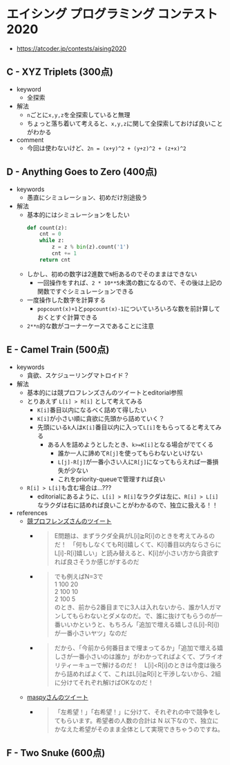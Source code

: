 # エイシング プログラミング コンテスト 2020
* https://atcoder.jp/contests/aising2020


## C - XYZ Triplets (300点)
* keyword
  - 全探索
* 解法
  - `n`ごとに`x,y,z`を全探索していると無理
  - ちょっと落ち着いて考えると、`x,y,z`に関して全探索しておけば良いことがわかる
* comment
  - 今回は使わないけど、`2n = (x+y)^2 + (y+z)^2 + (z+x)^2`


## D - Anything Goes to Zero (400点)
* keywords
  - 愚直にシミュレーション、初めだけ別途扱う
* 解法
  - 基本的にはシミュレーションをしたい
    ```python
    def count(z):
        cnt = 0
        while z:
            z = z % bin(z).count('1')
            cnt += 1
        return cnt
    ```
  - しかし、初めの数字は2進数で`N`桁あるのでそのままはできない
    - 一回操作をすれば、`2 * 10**5`未満の数になるので、その後は上記の関数ですぐシミュレーションできる
  - 一度操作した数字を計算する
    - `popcount(x)+1`と`popcount(x)-1`についていろいろな数を前計算しておくとすぐ計算できる
  - `2**n`的な数がコーナーケースであることに注意


## E - Camel Train (500点)
* keywords
  - 貪欲、スケジューリングマトロイド？
* 解法
  - 基本的には競プロフレンズさんのツイートとeditorial参照
  - とりあえず `L[i] > R[i]` として考えてみる
    - `K[i]`番目以内になるべく詰めて得したい
    - `K[i]`が小さい順に貪欲に先頭から詰めていく？
    - 先頭にいる`k`人は`K[i]`番目以内に入って`L[i]`をもらってると考えてみる
      - ある人を詰めようとしたとき、`k>=K[i]`となる場合がでてくる
        - 誰か一人に諦めて`R[j]`を使ってもらわないといけない
        - `L[j]-R[j]`が一番小さい人に`R[j]`になってもらえれば一番損失が少ない
        - これをpriority-queueで管理すれば良い
  - `R[i] > L[i]`も含む場合は...???
    - editorialにあるように、`L[i] > R[i]`なラクダは左に、`R[i] > L[i]`なラクダは右に詰めれば良いことがわかるので、独立に扱える！！
* references
  - [競プロフレンズさんのツイート]( https://twitter.com/kyopro_friends/status/1281950431237660673?s=20 )
    - > E問題は、まずラクダ全員がL[i]≧R[i]のときを考えてみるのだ！　「何もしなくてもR[i]嬉しくて、K[i]番目以内ならさらにL[i]-R[i]嬉しい」と読み替えると、K[i]が小さい方から貪欲すれば良さそうか感じがするのだ
    - > でも例えばN=3で \
      > 1 100 20 \
      > 2 100 10 \
      > 2 100 5 \
      > のとき、前から2番目までに3人は入れないから、誰か1人ガマンしてもらわないとダメなのだ。で、誰に抜けてもらうのが一番いいかというと、もちろん「追加で増える嬉しさ(L[i]-R[i])が一番小さいヤツ」なのだ
    - > だから、「今前から何番目まで埋まってるか」「追加で増える嬉しさが一番小さいのは誰か」がわかってればよくて、プライオリティーキューで解けるのだ！　L[i]<R[i]のときは今度は後ろから詰めればよくて、これはL[i]≧R[i]と干渉しないから、2組に分けてそれぞれ解けばOKなのだ！
  - [maspyさんのツイート]( https://twitter.com/maspy_stars/status/1281949260162846720 )
    - > 「左希望！」「右希望！」に分けて、それぞれの中で競争をしてもらいます。希望者の人数の合計は N 以下なので、独立にかなえた希望がそのまま全体として実現できちゃうのですね。

## F - Two Snuke (600点)
